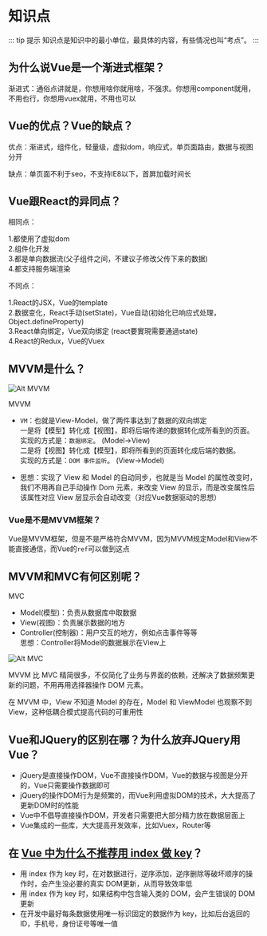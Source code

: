 # 知识点

::: tip 提示
知识点是知识中的最小单位，最具体的内容，有些情况也叫“考点”。
:::

## 为什么说Vue是一个渐进式框架？

渐进式：通俗点讲就是，你想用啥你就用啥，不强求。你想用component就用，不用也行，你想用vuex就用，不用也可以

## Vue的优点？Vue的缺点？

优点：渐进式，组件化，轻量级，虚拟dom，响应式，单页面路由，数据与视图分开

缺点：单页面不利于seo，不支持IE8以下，首屏加载时间长

## Vue跟React的异同点？

相同点：

1.都使用了虚拟dom  
2.组件化开发  
3.都是单向数据流(父子组件之间，不建议子修改父传下来的数据)  
4.都支持服务端渲染  

不同点：

1.React的JSX，Vue的template  
2.数据变化，React手动(setState)，Vue自动(初始化已响应式处理，Object.defineProperty)  
3.React单向绑定，Vue双向绑定 (react要實現需要通過state)  
4.React的Redux，Vue的Vuex  

## MVVM是什么？

![Alt MVVM](https://p1-juejin.byteimg.com/tos-cn-i-k3u1fbpfcp/aac31b27392b4b0e90ca2f67c64c59c2~tplv-k3u1fbpfcp-watermark.image)

MVVM

* `VM`：也就是View-Model，做了两件事达到了数据的双向绑定  
一是将【模型】转化成【视图】，即将后端传递的数据转化成所看到的页面。  
实现的方式是：`数据绑定`。 (Model->View)  
二是将【视图】转化成【模型】，即将所看到的页面转化成后端的数据。  
实现的方式是：`DOM 事件监听`。 (View->Model)  

* 思想：实现了 View 和 Model 的自动同步，也就是当 Model 的属性改变时，我们不用再自己手动操作 Dom 元素，来改变 View 的显示，而是改变属性后该属性对应 View 层显示会自动改变（对应Vue数据驱动的思想）

### Vue是不是MVVM框架？

Vue是MVVM框架，但是不是严格符合MVVM，因为MVVM规定Model和View不能直接通信，而Vue的`ref`可以做到这点

## MVVM和MVC有何区别呢？

MVC

* Model(模型)：负责从数据库中取数据  
* View(视图)：负责展示数据的地方  
* Controller(控制器)：用户交互的地方，例如点击事件等等  
思想：Controller将Model的数据展示在View上

![Alt MVC](https://p6-juejin.byteimg.com/tos-cn-i-k3u1fbpfcp/4636ebbfa25049179c27a6b5ab8bb308~tplv-k3u1fbpfcp-watermark.image)

MVVM 比 MVC 精简很多，不仅简化了业务与界面的依赖，还解决了数据频繁更新的问题，不用再用选择器操作 DOM 元素。

在 MVVM 中，View 不知道 Model 的存在，Model 和 ViewModel 也观察不到 View，这种低耦合模式提高代码的可重用性

## Vue和JQuery的区别在哪？为什么放弃JQuery用Vue？

* jQuery是直接操作DOM，Vue不直接操作DOM，Vue的数据与视图是分开的，Vue只需要操作数据即可
* jQuery的操作DOM行为是频繁的，而Vue利用虚拟DOM的技术，大大提高了更新DOM时的性能
* Vue中不倡导直接操作DOM，开发者只需要把大部分精力放在数据层面上
* Vue集成的一些库，大大提高开发效率，比如Vuex，Router等

## 在 [Vue 中为什么不推荐用 index 做 key](https://juejin.cn/post/7026119446162997261)？

* 用 index 作为 key 时，在对数据进行，逆序添加，逆序删除等破坏顺序的操作时，会产生没必要的真实 DOM更新，从而导致效率低
* 用 index 作为 key 时，如果结构中包含输入类的 DOM，会产生错误的 DOM 更新
* 在开发中最好每条数据使用唯一标识固定的数据作为 key，比如后台返回的 ID，手机号，身份证号等唯一值

